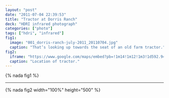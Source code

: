 ```yaml
---
layout: "post"
date: "2011-07-04 22:39:53"
title: "Tractor at Dorris Ranch"
deck: "HDRI infrared photograph"
categories: ["photo"]
tags: ["hdri", "infrared"]
fig1:
  image: "001_dorris-ranch-july-2011_20110704.jpg"
  caption: "That’s looking up towards the seat of an old farm tractor."
fig2:
  iframe: "https://www.google.com/maps/embed?pb=!1m14!1m12!1m3!1d592.9492071838189!2d-123.01921360796442!3d44.02899996889409!2m3!1f0!2f0!3f0!3m2!1i1024!2i768!4f13.1!5e1!3m2!1sen!2sus!4v1391934740211"
  caption: "Location of tractor."
---
```


{% nada fig1 %}

---

{% nada fig2 width="100%" height="500" %}
